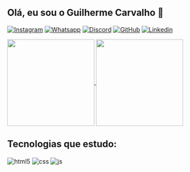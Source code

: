 ## Olá, eu sou o Guilherme Carvalho 👋

[![Instagram](https://img.shields.io/badge/Instagram-E4405F?style=for-the-badge&logo=instagram&logoColor=white)](https://www.instagram.com/_guic_m/)
[![Whatsapp](https://img.shields.io/badge/WhatsApp-25D366?style=for-the-badge&logo=whatsapp&logoColor=white)](https://api.whatsapp.com/send?phone=5511949911535)
[![Discord](https://img.shields.io/badge/Discord-7289DA?style=for-the-badge&logo=discord&logoColor=white)](https://discord.gg/8GuhzY5v)
[![GitHub](https://img.shields.io/badge/GitHub-100000?style=for-the-badge&logo=github&logoColor=white)](https://github.com/GuiCMoreira)
[![Linkedin](https://img.shields.io/badge/LinkedIn-0077B5?style=for-the-badge&logo=linkedin&logoColor=white)](https://www.linkedin.com/in/guilherme-de-carvalho-moreira-1506311a1/)





<a href="https://github.com/GuiCMoreira/github-readme-stats">
  <img height=200 align="center" src="https://github-readme-stats.vercel.app/api?username=GuiCMoreira&theme=tokyonight" />
</a>
  <a href="https://github.com/GuiCMoreira/convoychat"><img height=200 align="center" src="https://github-readme-stats.vercel.app/api/top-langs?username=GuiCMoreira&layout=compact&langs_count=8&card_width=320&theme=tokyonight" /></a>

## Tecnologias que estudo: 

<div style="display: inline_block">
  <img align="center" alt="html5" src="https://img.shields.io/badge/HTML5-E34F26?style=for-the-badge&logo=html5&logoColor=white" />
  <img align="center" alt="css" src="https://img.shields.io/badge/CSS3-1572B6?style=for-the-badge&logo=css3&logoColor=white" />
  <img align="center" alt="js" src="https://img.shields.io/badge/JavaScript-F7DF1E?style=for-the-badge&logo=javascript&logoColor=black" />
</div><br/>
